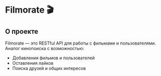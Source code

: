 # Filmorate :clapper:

## О проекте
Filmorate — это RESTful API для работы с фильмами и пользователями.  
Аналог кинопоиска с возможностью:
- Добавления фильмов и пользователей
- Оставления лайков
- Поиска друзей и общих интересов
